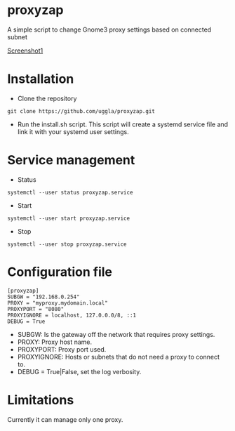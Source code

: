 # proxyzap
A simple script to change Gnome3 proxy settings based on connected subnet

[Screenshot1](screenshots/screenshot1.png)


# Installation

* Clone the repository
```
git clone https://github.com/uggla/proxyzap.git
```

* Run the install.sh script. This script will create a systemd service file and link it with your systemd user settings.


# Service management

* Status
```
systemctl --user status proxyzap.service
```

* Start
```
systemctl --user start proxyzap.service
```

* Stop
```
systemctl --user stop proxyzap.service
```



# Configuration file

```
[proxyzap]
SUBGW = "192.168.0.254"
PROXY = "myproxy.mydomain.local"
PROXYPORT = "8080"
PROXYIGNORE = localhost, 127.0.0.0/8, ::1
DEBUG = True
```

* SUBGW: Is the gateway off the network that requires proxy settings.
* PROXY: Proxy host name.
* PROXYPORT: Proxy port used.
* PROXYIGNORE: Hosts or subnets that do not need a proxy to connect to.
* DEBUG = True|False, set the log verbosity.


# Limitations
Currently it can manage only one proxy.
